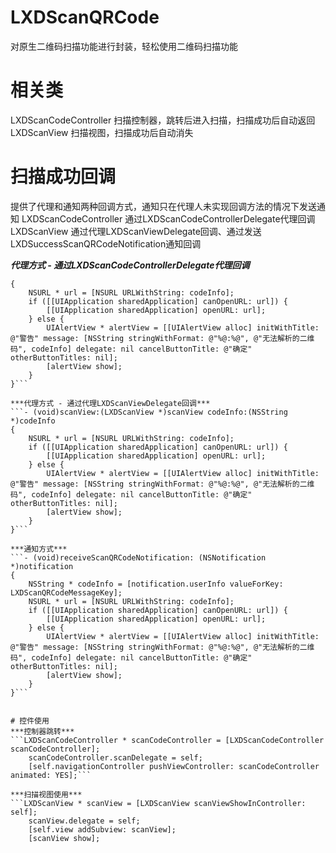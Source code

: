 # LXDScanQRCode
对原生二维码扫描功能进行封装，轻松使用二维码扫描功能

# 相关类
LXDScanCodeController  扫描控制器，跳转后进入扫描，扫描成功后自动返回
LXDScanView            扫描视图，扫描成功后自动消失

# 扫描成功回调
提供了代理和通知两种回调方式，通知只在代理人未实现回调方法的情况下发送通知
LXDScanCodeController 通过LXDScanCodeControllerDelegate代理回调
LXDScanView           通过代理LXDScanViewDelegate回调、通过发送LXDSuccessScanQRCodeNotification通知回调

***代理方式 - 通过LXDScanCodeControllerDelegate代理回调***
```- (void)scanCodeController:(LXDScanCodeController *)scanCodeController codeInfo:(NSString *)codeInfo
{
    NSURL * url = [NSURL URLWithString: codeInfo];
    if ([[UIApplication sharedApplication] canOpenURL: url]) {
        [[UIApplication sharedApplication] openURL: url];
    } else {
        UIAlertView * alertView = [[UIAlertView alloc] initWithTitle: @"警告" message: [NSString stringWithFormat: @"%@:%@", @"无法解析的二维码", codeInfo] delegate: nil cancelButtonTitle: @"确定" otherButtonTitles: nil];
        [alertView show];
    }
}```

***代理方式 - 通过代理LXDScanViewDelegate回调***
```- (void)scanView:(LXDScanView *)scanView codeInfo:(NSString *)codeInfo
{
    NSURL * url = [NSURL URLWithString: codeInfo];
    if ([[UIApplication sharedApplication] canOpenURL: url]) {
        [[UIApplication sharedApplication] openURL: url];
    } else {
        UIAlertView * alertView = [[UIAlertView alloc] initWithTitle: @"警告" message: [NSString stringWithFormat: @"%@:%@", @"无法解析的二维码", codeInfo] delegate: nil cancelButtonTitle: @"确定" otherButtonTitles: nil];
        [alertView show];
    }
}```

***通知方式***
```- (void)receiveScanQRCodeNotification: (NSNotification *)notification
{
    NSString * codeInfo = [notification.userInfo valueForKey: LXDScanQRCodeMessageKey];
    NSURL * url = [NSURL URLWithString: codeInfo];
    if ([[UIApplication sharedApplication] canOpenURL: url]) {
        [[UIApplication sharedApplication] openURL: url];
    } else {
        UIAlertView * alertView = [[UIAlertView alloc] initWithTitle: @"警告" message: [NSString stringWithFormat: @"%@:%@", @"无法解析的二维码", codeInfo] delegate: nil cancelButtonTitle: @"确定" otherButtonTitles: nil];
        [alertView show];
    }
}```


# 控件使用
***控制器跳转***
```LXDScanCodeController * scanCodeController = [LXDScanCodeController scanCodeController];
    scanCodeController.scanDelegate = self;
    [self.navigationController pushViewController: scanCodeController animated: YES];```

***扫描视图使用***
```LXDScanView * scanView = [LXDScanView scanViewShowInController: self];
    scanView.delegate = self;
    [self.view addSubview: scanView];
    [scanView show];
```
